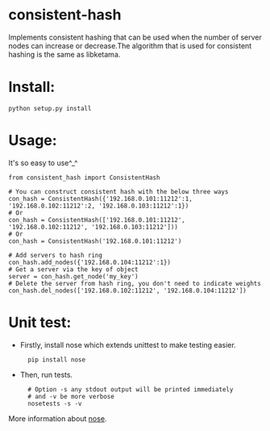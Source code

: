 consistent-hash
===============

Implements consistent hashing that can be used when the number of server nodes can increase or decrease.The algorithm that is used for consistent hashing is the same as libketama.

Install:
===============
    python setup.py install
    
Usage:
===============
It's so easy to use^_^

    from consistent_hash import ConsistentHash
    
    # You can construct consistent hash with the below three ways
    con_hash = ConsistentHash({'192.168.0.101:11212':1, '192.168.0.102:11212':2, '192.168.0.103:11212':1})
    # Or
    con_hash = ConsistentHash(['192.168.0.101:11212', '192.168.0.102:11212', '192.168.0.103:11212']))
    # Or
    con_hash = ConsistentHash('192.168.0.101:11212')
    
    # Add servers to hash ring
    con_hash.add_nodes({'192.168.0.104:11212':1})
    # Get a server via the key of object
    server = con_hash.get_node('my_key')
    # Delete the server from hash ring, you don't need to indicate weights
    con_hash.del_nodes(['192.168.0.102:11212', '192.168.0.104:11212'])


Unit test:
===============
- Firstly, install nose which extends unittest to make testing easier.

        pip install nose
    
    
- Then, run tests.
        
        # Option -s any stdout output will be printed immediately
        # and -v be more verbose
        nosetests -s -v


More information about [nose](https://nose.readthedocs.org/en/latest/"nose").

